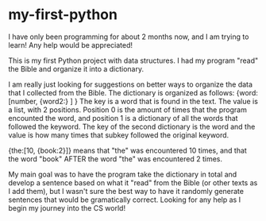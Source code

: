 # my-first-python
I have only been programming for about 2 months now, and I am trying to learn! Any help would be appreciated! 

This is my first Python project with data structures. I had my program "read" the Bible and organize it into a dictionary.

I am really just looking for suggestions on better ways to organize the data that I collected from the Bible. The dictionary is organized as follows:
  {word: [number, {word2:} ] }
  The key is a word that is found in the text. The value is a list, with 2 positions. Position 0 is the amount of times that the program encounted the word, and position 1 is a dictionary of all the words that followed the keyword. The key of the second dictionary is the word and the value is how many times that subkey followed the original keyword.
  
  {the:[10, {book:2}]} means that "the" was encountered 10 times, and that the word "book" AFTER the word "the" was encountered 2 times.
  
  My main goal was to have the program take the dictionary in total and develop a sentence based on what it "read" from the Bible (or other texts as I add them), but I wasn't sure the best way to have it randomly generate sentences that would be gramatically correct. Looking for any help as I begin my journey into the CS world!
